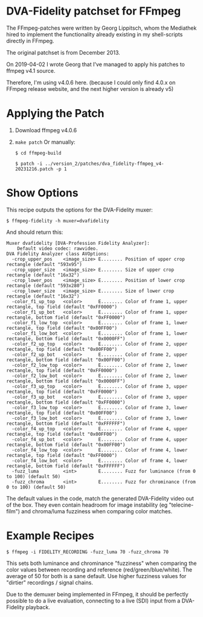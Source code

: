 # DVA-Fidelity patchset for FFmpeg

The FFmpeg-patches were written by Georg Lippitsch, whom the Mediathek hired to
implement the functionality already existing in my shell-scripts directly in
FFmpeg.

The original patchset is from December 2013.

On 2019-04-02 I wrote Georg that I've managed to apply his patches to ffmpeg
v4.1 source.

Therefore, I'm using v4.0.6 here.
(because I could only find 4.0.x on FFmpeg release website, and the next higher
version is already v5)


# Applying the Patch

  1. Download ffmpeg v4.0.6

  2. `make patch`
     Or manually:

     `$ cd ffmpeg-build`

     `$ patch -i ../version_2/patches/dva_fidelity-ffmpeg_v4-20231216.patch -p 1`


# Show Options

This recipe outputs the options for the DVA-Fidelity muxer:

`$ ffmpeg-fidelity -h muxer=dvafidelity`


And should return this:

```
Muxer dvafidelity [DVA-Profession Fidelity Analyzer]:
    Default video codec: rawvideo.
DVA Fidelity Analyzer class AVOptions:
  -crop_upper_pos    <image_size> E........ Position of upper crop rectangle (default "593x95")
  -crop_upper_size   <image_size> E........ Size of upper crop rectangle (default "16x32")
  -crop_lower_pos    <image_size> E........ Position of lower crop rectangle (default "593x280")
  -crop_lower_size   <image_size> E........ Size of lower crop rectangle (default "16x32")
  -color_f1_up_top   <color>      E........ Color of frame 1, upper rectangle, top field (default "0xFF0000")
  -color_f1_up_bot   <color>      E........ Color of frame 1, upper rectangle, bottom field (default "0xFF0000")
  -color_f1_low_top  <color>      E........ Color of frame 1, lower rectangle, top field (default "0x00FF00")
  -color_f1_low_bot  <color>      E........ Color of frame 1, lower rectangle, bottom field (default "0x0000FF")
  -color_f2_up_top   <color>      E........ Color of frame 2, upper rectangle, top field (default "0x00FF00")
  -color_f2_up_bot   <color>      E........ Color of frame 2, upper rectangle, bottom field (default "0x00FF00")
  -color_f2_low_top  <color>      E........ Color of frame 2, lower rectangle, top field (default "0xFF0000")
  -color_f2_low_bot  <color>      E........ Color of frame 2, lower rectangle, bottom field (default "0x0000FF")
  -color_f3_up_top   <color>      E........ Color of frame 3, upper rectangle, top field (default "0xFF0000")
  -color_f3_up_bot   <color>      E........ Color of frame 3, upper rectangle, bottom field (default "0xFF0000")
  -color_f3_low_top  <color>      E........ Color of frame 3, lower rectangle, top field (default "0x00FF00")
  -color_f3_low_bot  <color>      E........ Color of frame 3, lower rectangle, bottom field (default "0xFFFFFF")
  -color_f4_up_top   <color>      E........ Color of frame 4, upper rectangle, top field (default "0x00FF00")
  -color_f4_up_bot   <color>      E........ Color of frame 4, upper rectangle, bottom field (default "0x00FF00")
  -color_f4_low_top  <color>      E........ Color of frame 4, lower rectangle, top field (default "0xFF0000")
  -color_f4_low_bot  <color>      E........ Color of frame 4, lower rectangle, bottom field (default "0xFFFFFF")
  -fuzz_luma         <int>        E........ Fuzz for luminance (from 0 to 100) (default 50)
  -fuzz_chroma       <int>        E........ Fuzz for chrominance (from 0 to 100) (default 50)
```

The default values in the code, match the generated DVA-Fidelity video out of the box.
They even contain headroom for image instability (eg "telecine-film") and chroma/luma fuzziness when comparing color matches.


# Example Recipes

`$ ffmpeg -i FIDELITY_RECORDING -fuzz_luma 70 -fuzz_chroma 70`

This sets both luminance and chrominance "fuzziness" when comparing the color values between recording and reference (red/green/blue/white).
The average of 50 for both is a sane default.
Use higher fuzziness values for "dirtier" recordings / signal chains.

Due to the demuxer being implemented in FFmpeg, it should be perfectly possible to do a live evaluation, connecting to a live (SDI) input from a DVA-Fidelity playback.

